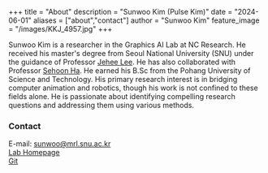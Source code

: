 +++
title = "About"
description = "Sunwoo Kim (Pulse Kim)"
date = "2024-06-01"
aliases = ["about","contact"]
author = "Sunwoo Kim"
feature_image = "/images/KKJ_4957.jpg"
+++

Sunwoo Kim is a researcher in the Graphics AI Lab at NC Research. He received his master's degree from Seoul National University (SNU) under the guidance of Professor [Jehee Lee](https://mrl.snu.ac.kr/~jehee/). He has also collaborated with Professor [Sehoon Ha](https://faculty.cc.gatech.edu/~sha9/). He earned his B.Sc from the Pohang University of Science and Technology. His primary research interest is in bridging computer animation and robotics, though his work is not confined to these fields alone. He is passionate about identifying compelling research questions and addressing them using various methods.

### Contact 
E-mail: sunwoo@mrl.snu.ac.kr \
[Lab Homepage](https://mrl.snu.ac.kr/)\
[Git](https://github.com/PulseKim/)
